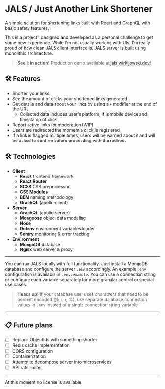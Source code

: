 # JALS / Just Another Link Shortener

A simple solution for shortening links built with React and GraphQL with basic safety features.


This is a project I designed and developed as a personal challenge to get some new experience. While I'm not usually working with UIs, I'm really proud of how clean JALS client interface is. JALS server is built using monolithic architecture.

> **See it in action!** Production demo available at [jals.wirkijowski.dev](https://jals.wirkijowski.dev/)!

## 🛠 Features

- Shorten your links
- See the amount of clicks your shortened links generated
- Get details and data about your links by using a `+` modifier at the end of the URL
  - Collected data includes user's platform, if is mobile device and timestamp of click
- Report active links for moderation (WIP)
- Users are redirected the moment a click is registered
- If a link is flagged multiple times, users will be warned about it and will be asked to confirm before proceeding with the redirect

## 🛠 Technologies

- **Client**
  - **React** frontend framework
  - **React Router**
  - **SCSS** CSS preprocessor
  - **CSS Modules**
  - **BEM** naming methodology
  - **GraphQL** (apollo-client)
- **Server**
  - **GraphQL** (apollo-server)
  - **Mongoose** object data modeling
  - **Node**
  - **Dotenv** environment variables loader
  - **Sentry** monitoring & error tracking
- **Environment**
  - **MongoDB** database
  - **Nginx** web server & proxy
  
---

You can run JALS locally with full functionality. Just install a MongoDB database and configure the server `.env` accordingly. An example `.env` configuration is available in `.env.example`. You can use a connection string or configure each variable separately for more granular control or special use cases.

> **Heads up!** If your database user uses characters that need to be percent encoded (@, :, /, %), use separate database connection values in `.env` instead of a single connection string variable!

---

## 📋 Future plans

- [ ] Replace ObjectIds with something shorter
- [ ] Redis cache implementation
- [ ] CORS configuration
- [ ] Containerization
- [ ] Attempt to decompose server into microservices
- [ ] API rate limiter
---

At this moment no license is available.